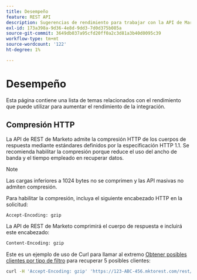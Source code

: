 ```yaml
---
title: Desempeño
feature: REST API
description: Sugerencias de rendimiento para trabajar con la API de Marketo.
exl-id: 173a398a-9d36-4e8d-9dd3-7d0d375b085a
source-git-commit: 3649db037a95cfd20ff0a2c3d81a3b40d0095c39
workflow-type: tm+mt
source-wordcount: '122'
ht-degree: 1%

---
```


# Desempeño

Esta página contiene una lista de temas relacionados con el rendimiento que puede utilizar para aumentar el rendimiento de la integración.

## Compresión HTTP

La API de REST de Marketo admite la compresión HTTP de los cuerpos de respuesta mediante estándares definidos por la especificación HTTP 1.1. Se recomienda habilitar la compresión porque reduce el uso del ancho de banda y el tiempo empleado en recuperar datos.

>[!NOTE]
>
>Las cargas inferiores a 1024 bytes no se comprimen y las API masivas no admiten compresión.

Para habilitar la compresión, incluya el siguiente encabezado HTTP en la solicitud:

```html
Accept-Encoding: gzip
```

La API de REST de Marketo comprimirá el cuerpo de respuesta e incluirá este encabezado:

```html
Content-Encoding: gzip
```

Este es un ejemplo de uso de Curl para llamar al extremo [Obtener posibles clientes por tipo de filtro](https://developer.adobe.com/marketo-apis/api/mapi/#tag/Leads/operation/getLeadsByFilterUsingGET) para recuperar 5 posibles clientes:

```bash
curl -H 'Accept-Encoding: gzip' 'https://123-ABC-456.mktorest.com/rest/v1/leads.json?filterType=id&filterValues=4,5,7,12,13'
```
